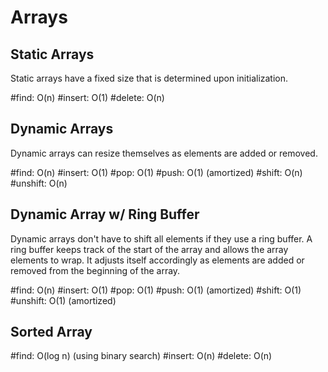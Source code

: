 # Arrays

## Static Arrays

Static arrays have a fixed size that is determined upon initialization.

\#find: O(n)
\#insert: O(1)
\#delete: O(n)

## Dynamic Arrays

Dynamic arrays can resize themselves as elements are added or removed.

\#find: O(n)
\#insert: O(1)
\#pop: O(1)
\#push: O(1) (amortized)
\#shift: O(n)
\#unshift: O(n)

## Dynamic Array w/ Ring Buffer

Dynamic arrays don't have to shift all elements if they use a ring buffer. A ring buffer keeps track of the start of the array and allows the array elements to wrap. It adjusts itself accordingly as elements are added or removed from the beginning of the array.

\#find: O(n)
\#insert: O(1)
\#pop: O(1)
\#push: O(1) (amortized)
\#shift: O(1)
\#unshift: O(1) (amortized)

## Sorted Array

\#find: O(log n) (using binary search)
\#insert: O(n)
\#delete: O(n)
